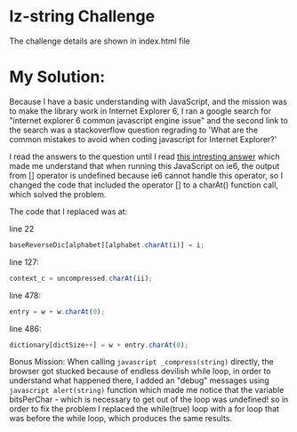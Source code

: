 # lz-string Challenge

The challenge details are shown in index.html file

# My Solution:

Because I have a basic understanding with JavaScript, and the mission was to make the
library work in Internet Explorer 6, I ran a google search for "internet explorer 6 common javascript engine issue"
and the second link to the search was a stackoverflow question regrading to 'What are the common mistakes to avoid when coding javascript for Internet Explorer?'

I read the answers to the question until I read [this intresting answer](http://stackoverflow.com/questions/3832292/what-are-the-common-mistakes-to-avoid-when-coding-javascript-for-internet-explor/3838768#3838768)
which made me understand that when running this JavaScript on ie6, the output from [] operator is undefined because ie6 cannot handle this
operator, so I changed the code that included the operator [] to a charAt() function call, which solved the problem.

The code that I replaced was at:

line 22
```javascript
baseReverseDic[alphabet][alphabet.charAt(i)] = i;
```

line 127:
```javascript
context_c = uncompressed.charAt(ii);
```

line 478:
```javascript
entry = w + w.charAt(0);
```

line 486:
```javascript
dictionary[dictSize++] = w + entry.charAt(0);
```

Bonus Mission:
When calling ```javascript _compress(string)``` directly, the browser got stucked because
of endless devilish while loop, in order to understand what happened there, I added an "debug"
messages using ```javascript alert(string)``` function which made me notice that the variable
bitsPerChar - which is necessary to get out of the loop was undefined! so in order to fix the problem
I replaced the while(true) loop with a for loop that was before the while loop, which produces the same results.
